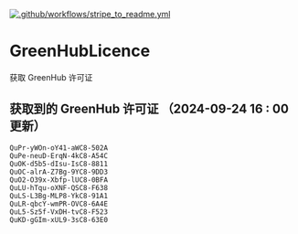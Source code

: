 [![.github/workflows/stripe_to_readme.yml](https://github.com/zjx-kimi/GreenHubLicence/actions/workflows/stripe_to_readme.yml/badge.svg)](https://github.com/zjx-kimi/GreenHubLicence/actions/workflows/stripe_to_readme.yml)
# GreenHubLicence
获取 GreenHub 许可证
## 获取到的 GreenHub 许可证 （2024-09-24 16 : 00 更新）
```
QuPr-yWOn-oY41-aWC8-502A
QuPe-neuD-ErqN-4kC8-A54C
QuOK-d5b5-dIsu-IsC8-8811
QuOC-alrA-Z7Bg-9YC8-9DD3
QuO2-O39x-Xbfp-lUC8-0BFA
QuLU-hTqu-oXNF-QSC8-F638
QuLS-L3Bg-MLP8-YkC8-91A1
QuLR-qbcY-wmPR-OVC8-6A4E
QuL5-Sz5f-VxDH-tvC8-F523
QuKD-gGIm-xUL9-3sC8-63E0
```
